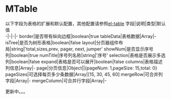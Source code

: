 
# MTable

以下字段为表格的扩展和默认配置，其他配置请参照[el-table](https://element.eleme.io/#/zh-CN/component/table)
字段|说明|类型|默认值  
-|-|-|-
border|是否带有纵向边框|boolean|true
tableData|表格数据|Array|-
isTree|是否为树形表格|boolean|false
layout|分页器组件布局|string|'total,sizes,prev, pager, next, jumper'
showNum|是否显示序号列|boolean|true
numTitle|序号列名称|string|'序号'
selection|表格是否展示多选列|boolean|false
expand|表格是否可以展开|boolean|false
columns|表格描述列信息|Array|-
page|分页信息|Object||{pageNum: 1,pageSize: 15,total: 0}
pageSizes|可选择每页多少条数据|Array|[15, 30, 45, 60]
mergeRow|可合并列字段|Array|-
mergeColumn|可合并行字段|Array|-

更新中。。。

